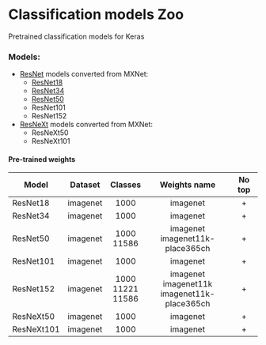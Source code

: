 # Classification models Zoo
Pretrained classification models for Keras

### Models: 
- [ResNet](https://arxiv.org/abs/1512.03385) models converted from MXNet:
  - [ResNet18](https://github.com/qubvel/classification_models/blob/master/imgs/graphs/resnet18.png)
  - [ResNet34](https://github.com/qubvel/classification_models/blob/master/imgs/graphs/resnet34.png)
  - [ResNet50](https://github.com/qubvel/classification_models/blob/master/imgs/graphs/resnet50.png)
  - ResNet101
  - ResNet152
- [ResNeXt](https://arxiv.org/abs/1611.05431) models converted from MXNet:
  - ResNeXt50
  - ResNeXt101

#### Pre-trained weights
| Model     | Dataset  | Classes |      Weights name        | No top | 
|-----------|:----------:|:-------:|:----------------------------:|:------:| 
| ResNet18  | imagenet | 1000  | imagenet | +  | 
| ResNet34  | imagenet | 1000  | imagenet | +  | 
| ResNet50  | imagenet | 1000<br>11586  |imagenet<br>imagenet11k-place365ch | +  | 
| ResNet101 | imagenet | 1000  | imagenet | +  | 
| ResNet152 | imagenet | 1000<br>11221<br>11586 | imagenet<br>imagenet11k<br>imagenet11k-place365ch | +  | 
| ResNeXt50 | imagenet | 1000 | imagenet | +  | 
| ResNeXt101 | imagenet | 1000 | imagenet | +  | 
